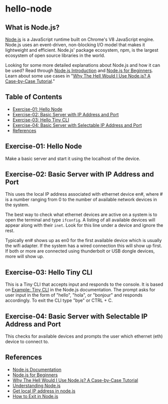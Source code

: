 # hello-node

## What is Node.js?

[Node.js](https://nodejs.org/en/) is a JavaScript runtime built on Chrome's V8 JavaScript engine. Node.js uses an event-driven, non-blocking I/O model that makes it lightweight and efficient. Node.js' package ecosystem, npm, is the largest ecosystem of open source libraries in the world.

Looking for some more detailed explanations about Node.js and how it can be used? Read through [Node.js Introduction](https://www.w3schools.com/nodejs/nodejs_intro.asp) and [Node.js for Beginners](https://code.tutsplus.com/tutorials/nodejs-for-beginners--net-26314). Learn about some use cases in "[Why The Hell Would I Use Node.js? A Case-by-Case Tutorial](https://www.toptal.com/nodejs/why-the-hell-would-i-use-node-js)."

## Table of Contents

* [Exercise-01: Hello Node](#exercise-01-hello-node)
* [Exercise-02: Basic Server with IP Address and Port](#exercise-02-basic-server-with-ip-address-and-port)
* [Exercise-03: Hello Tiny CLI](#exercise-03-hello-tiny-cli)
* [Exercise-04: Basic Server with Selectable IP Address and Port](#exercise-04-basic-server-with-selectable-ip-address-and-port)
* [References](#references)

## Exercise-01: Hello Node

Make a basic server and start it using the localhost of the device.

## Exercise-02: Basic Server with IP Address and Port

This uses the local IP address associated with ethernet device en#, where # is a number ranging from 0 to the number of available network devices in the system.

The best way to check what ethernet devices are active on a system is to open the terminal and type `ifconfig`. A listing of all available devices will appear along with their `inet`. Look for this line under a device and ignore the rest.

Typically en# shows up as en0 for the first available device which is usually the wifi adapter. If the system has a wired connection this will show up first. If both or more are connected using thunderbolt or USB dongle devices, more will show up.

## Exercise-03: Hello Tiny CLI

This is a Tiny CLI that accepts input and responds to the console. It is based on [Example: Tiny CLI](https://nodejs.org/api/readline.html#readline_example_tiny_cli) in the Node.js documentation. The prompt asks for user input in the form of "hello", "hola", or "bonjour" and responds accordingly. To exit the CLI type "bye" or CTRL + C.

## Exercise-04: Basic Server with Selectable IP Address and Port

This checks for available devices and prompts the user which ethernet (eth) device to connect to.

## References

* [Node.js Documentation](https://nodejs.org/api/index.html)
* [Node.js for Beginners](https://code.tutsplus.com/tutorials/nodejs-for-beginners--net-26314)
* [Why The Hell Would I Use Node.js? A Case-by-Case Tutorial](https://www.toptal.com/nodejs/why-the-hell-would-i-use-node-js)
* [Understanding Node.js](https://www.codeschool.com/blog/2014/10/30/understanding-node-js/)
* [Get local IP address in node.js](https://stackoverflow.com/questions/3653065/get-local-ip-address-in-node-js)
* [How to Exit in Node.js](http://stackabuse.com/how-to-exit-in-node-js/)
